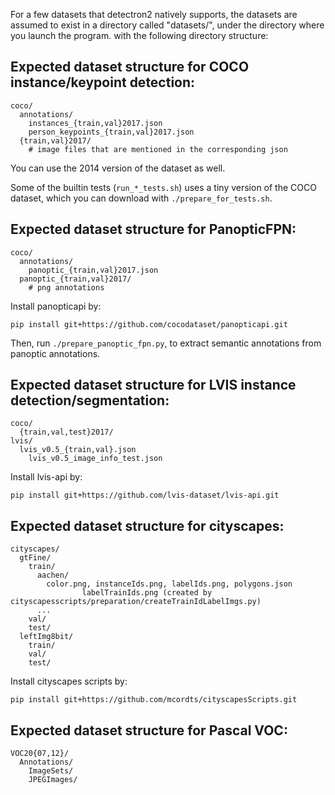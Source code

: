 
For a few datasets that detectron2 natively supports,
the datasets are assumed to exist in a directory called
"datasets/", under the directory where you launch the program.
with the following directory structure:

## Expected dataset structure for COCO instance/keypoint detection:

```
coco/
  annotations/
    instances_{train,val}2017.json
    person_keypoints_{train,val}2017.json
  {train,val}2017/
    # image files that are mentioned in the corresponding json
```

You can use the 2014 version of the dataset as well.

Some of the builtin tests (`run_*_tests.sh`) uses a tiny version of the COCO dataset,
which you can download with `./prepare_for_tests.sh`.

## Expected dataset structure for PanopticFPN:

```
coco/
  annotations/
    panoptic_{train,val}2017.json
  panoptic_{train,val}2017/
    # png annotations
```

Install panopticapi by:
```
pip install git+https://github.com/cocodataset/panopticapi.git
```
Then, run `./prepare_panoptic_fpn.py`, to extract semantic annotations from panoptic annotations.

## Expected dataset structure for LVIS instance detection/segmentation:
```
coco/
  {train,val,test}2017/
lvis/
  lvis_v0.5_{train,val}.json
	lvis_v0.5_image_info_test.json
```

Install lvis-api by:
```
pip install git+https://github.com/lvis-dataset/lvis-api.git
```

## Expected dataset structure for cityscapes:
```
cityscapes/
  gtFine/
    train/
      aachen/
        color.png, instanceIds.png, labelIds.png, polygons.json
				labelTrainIds.png (created by cityscapesscripts/preparation/createTrainIdLabelImgs.py)
      ...
    val/
    test/
  leftImg8bit/
    train/
    val/
    test/
```
Install cityscapes scripts by:
```
pip install git+https://github.com/mcordts/cityscapesScripts.git
```

## Expected dataset structure for Pascal VOC:
```
VOC20{07,12}/
  Annotations/
	ImageSets/
	JPEGImages/
```
